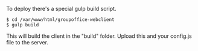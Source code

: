 To deploy there's a special gulp build script.

```````````````````````````````````````````````````````````````````````````````
$ cd /var/www/html/groupoffice-webclient
$ gulp build
```````````````````````````````````````````````````````````````````````````````

This will build the client in the "build" folder. Upload this and your config.js
file to the server.
